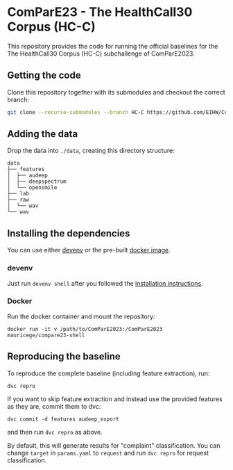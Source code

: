 # ComParE23 - The HealthCall30 Corpus (HC-C)
This repository provides the code for running the official baselines for the The HealthCall30 Corpus (HC-C) subchallenge of ComParE2023.


## Getting the code
Clone this repository together with its submodules and checkout the correct branch:
```bash
git clone --recurse-submodules --branch HC-C https://github.com/EIHW/ComParE2023
```

## Adding the data
Drop the data into `./data`, creating this directory structure:
```console
data
├── features
│  ├── audeep
│  ├── deepspectrum
│  └── opensmile
├── lab
├── raw
│  └── wav
└── wav
```

## Installing the dependencies
You can use either [devenv](https://devenv.sh) or the pre-built [docker image](https://hub.docker.com/repository/docker/mauricege/compare23-shell/).

### devenv
Just run `devenv shell` after you followed the [installation instructions](https://devenv.sh/getting-started/).

### Docker
Run the docker container and mount the repository:
```console
docker run -it v /path/to/ComParE2023:/ComParE2023 mauricege/compare23-shell
```

## Reproducing the baseline
To reproduce the complete baseline (including feature extraction), run:
```console
dvc repro
```

If you want to skip feature extraction and instead use the provided features as they are, commit them to dvc:
```console
dvc commit -d features audeep_export
```
and then run `dvc repro` as above.

By default, this will generate results for "complaint" classification. You can change `target` in `params.yaml` to `request` and run `dvc repro` for request classification.

